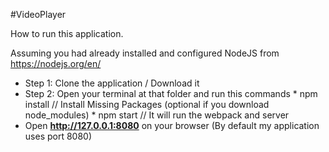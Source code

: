 #VideoPlayer

How to run this application.

Assuming you had already installed and configured NodeJS from https://nodejs.org/en/

* Step 1: Clone the application / Download it
* Step 2: Open your terminal at that folder and run this commands
             * npm install // Install Missing Packages (optional if you download node_modules)
             * npm start // It will run the webpack and server 
* Open <b>http://127.0.0.1:8080</b> on your browser (By default my application uses port 8080)
 
